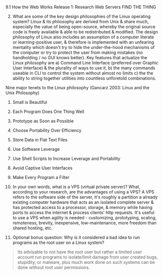 9.1 How the Web Works
Release 1: Research Web Servers
FIND THE THING

2. What are some of the key design philosophies of the Linux operating system?
Linux & its philosophy are derived from Unix & share much, especially the value of being open-source, whereby the original source code is freely available & able to be redistributed & modified. The design philosophy of Linux also includes an assumption of a computer literate or learning-positive user, & therefore is implemented with an unfearing mentality which doesn't try to hide the under-the-hood mechanisms of the computer or try to protect the user from making mistakes (no handholding / no GUI knows better). Key features that actualize the Linux philosophy are a) Command Line Interface (preferred over Graphic User Interface) & the plurality of ways to use it, b) the many commands useable in CLI to control the system without almost no limits c) the the ability to string together utilities into countless unforetold combinations.

Nine major tenets to the Linux philosophy
(Gancarz 2003: Linux and the Unix Philosophy)
1. Small is Beautiful
2. Each Program Does One Thing Well
3. Prototype as Soon as Possible
4. Choose Portability Over Efficiency
5. Store Data in Flat Text Files
6. Use Software Leverage
7. Use Shell Scripts to Increase Leverage and Portability
8. Avoid Captive User Interfaces
9. Make Every Program a Filter


3. In your own words, what is a VPS (virtual private server)? What, according to your research, are the advantages of using a VPS?
A VPS refers to the software side of the server, it's roughly a partition a already existing computer hardware that acts as an isolated complete server & has protected access to a processor, storage, & memory while having ports to access the internet & process clients' http requests. It's useful to use a VPS when agility is needed - customizing, prototyping, scaling, remoteness, brevity, inexpensive, low-maintenance, more freedom than shared hosting, etc.

4. Optional bonus question: Why is it considered a bad idea to run programs as the root user on a Linux system?
> Its advisable to not have the root user but rather a limited user account run programs to isolate/limit damage from user created bugs, stupidity, or malware, plus much work done on such systems can be done without root user permissions.